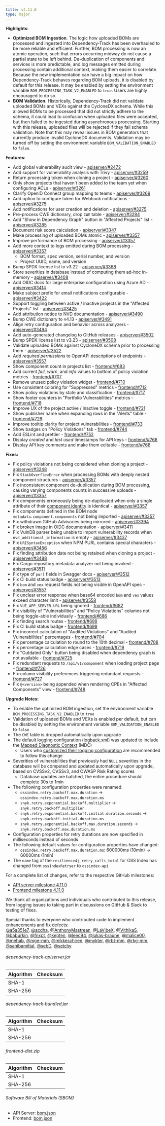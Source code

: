 ```yaml
---
title: v4.11.0
type: major
---
```


**Highlights:**

* **Optimized BOM Ingestion**. The logic how uploaded BOMs are processed and ingested into Dependency-Track has been
overhauled to be more reliable and efficient. Further, BOM processing is now an atomic operation, such that errors
occurring midway do not cause a partial state to be left behind. De-duplication of components and services is more
predictable, and log messages emitted during processing contain additional context, making them easier to correlate.
Because the new implementation can have a big impact on how Dependency-Track behaves regarding BOM uploads,
it is disabled by default for this release. It may be enabled by setting the environment variable `BOM_PROCESSING_TASK_V2_ENABLED`
to `true`. Users are highly encouraged to do so.
* **BOM Validation**. Historically, Dependency-Track did not validate uploaded BOMs and VEXs against the CycloneDX
schema. While this allowed BOMs to be processed that did not strictly adhere to the schema, it could lead to confusion
when uploaded files were accepted, but then failed to be ingested during asynchronous processing. Starting with this
release, uploaded files will be rejected if they fail schema validation. Note that this may reveal issues in BOM
generators that currently produce invalid CycloneDX documents. Validation may be turned off by setting the
environment variable `BOM_VALIDATION_ENABLED` to `false`. 

**Features:**

* Add global vulnerability audit view - [apiserver/#2472]
* Add support for vulnerability analysis with Trivy - [apiserver/#3259]
* Return processing token when cloning a project - [apiserver/#3260]
* Only show projects that haven't been added to the team yet when configuring ACLs - [apiserver/#3261]
* Clarify OpenID Connect group mapping to teams - [apiserver/#3269]
* Add option to configure token for Webhook notifications - [apiserver/#3275]
* Add notifications for user creation and deletion - [apiserver/#3275]
* Pre-process CWE dictionary, drop `CWE` table - [apiserver/#3284]
* Add "Show in Dependency Graph" button in "Affected Projects" list - [apiserver/#3285]
* Document risk score calculation - [apiserver/#3347]
* Make processing of uploaded BOMs atomic - [apiserver/#3357]
* Improve performance of BOM processing - [apiserver/#3357]
* Add more context to logs emitted during BOM processing - [apiserver/#3357]
  * BOM format, spec version, serial number, and version
  * Project UUID, name, and version
* Bump SPDX license list to v3.22 - [apiserver/#3368]
* Store severities in database instead of computing them ad-hoc in-memory - [apiserver/#3408]
* Add OIDC docs for large enterprise configuration using Azure AD - [apiserver/#3414]
* Make subject prefix for email notifications configurable - [apiserver/#3422]
* Support toggling between active / inactive projects in the "Affected Projects" list - [apiserver/#3425]
* Add attribution notice to NVD documentation - [apiserver/#3490]
* Bump CWE dictionary to v4.13 - [apiserver/#3491]
* Align retry configuration and behavior across analyzers - [apiserver/#3494]
* Add auto-generated changelog to GitHub releases - [apiserver/#3502]
* Bump SPDX license list to v3.23 - [apiserver/#3508]
* Validate uploaded BOMs against CycloneDX schema prior to processing them - [apiserver/#3522]
* Add *required permissions* to OpenAPI descriptions of endpoints - [apiserver/#3557]
* Show component count in projects list - [frontend/#683]
* Add current *fail*, *warn*, and *info* values to bottom of policy violation metrics - [frontend/#707]
* Remove unused policy violation widget - [frontend/#710]
* Use consistent coloring for "Suppressed" metrics - [frontend/#712]
* Show policy violations by state and classification - [frontend/#717]
* Show footer counters in "Portfolio Vulnerabilities" metrics  - [frontend/#718]
* Improve UX of the project active / inactive toggle - [frontend/#721]
* Show publisher name when expanding rows in the "Alerts" table - [frontend/#728]
* Improve tooltip clarity for project vulnerabilities - [frontend/#733]
* Show badges on "Policy Violations" tab - [frontend/#744]
* Add ESLint and prettier - [frontend/#752]
* Display *created* and *last used* timestamps for API keys - [frontend/#768]
* Display API key comments and make them editable - [frontend/#768]

**Fixes:**

* Fix policy violations not being considered when cloning a project - [apiserver/#3248]
* Fix `StackOverflowError` when processing BOMs with deeply nested component structures - [apiserver/#3357]
* Fix inconsistent component de-duplication during BOM processing, causing varying components counts in successive uploads - [apiserver/#3357]
* Fix components erroneously being de-duplicated when only a single attribute of their [component identity] is identical - [apiserver/#3357]
* Fix components defined in the BOM node `metadata.component.components` not being imported - [apiserver/#3357]
* Fix withdrawn GitHub Advisories being mirrored - [apiserver/#3394]
* Fix broken image in OIDC documentation - [apiserver/#3411]
* Fix VulnDB parser being unable to import vulnerability records when `nvd_additional_information` is empty - [apiserver/#3437]
* Fix `URISyntaxException` when NPM PURL contains special characters - [apiserver/#3456]
* Fix finding attribution date not being retained when cloning a project - [apiserver/#3488]
* Fix Cargo repository metadata analyzer not being invoked - [apiserver/#3511]
* Fix type of `purl` fields in Swagger docs - [apiserver/#3512]
* Fix CI build status badge - [apiserver/#3513]
* Fix `bom` and `vex` request fields not being visible in OpenAPI spec - [apiserver/#3557]
* Fix unclear error response when base64 encoded `bom` and `vex` values exceed character limit - [apiserver/#3558]
* Fix `VUE_APP_SERVER_URL` being ignored - [frontend/#682]
* Fix visibility of "Vulnerabilities" and "Policy Violations" columns not being toggle-able individually - [frontend/#686]
* Fix finding search routes - [frontend/#689]
* Fix CI build status badge - [frontend/#699]
* Fix incorrect calculation of "Audited Violations" and "Audited Vulnerabilities" percentages - [frontend/#704]
* Fix percentage calculation to round to the 10th decimal - [frontend/#708]
* Fix percentage calculation edge cases - [frontend/#719]
* Fix "Outdated Only" button being disabled when dependency graph is not available - [frontend/#725]
* Fix redundant requests to `/api/v1/component` when loading project page - [frontend/#726]
* Fix column visibility preferences triggering redundant requests - [frontend/#727]
* Fix `@<version>` being appended when rendering CPEs in "Affected Components" view - [frontend/#748]

**Upgrade Notes:**

* To enable the optimized BOM ingestion, set the environment variable `BOM_PROCESSING_TASK_V2_ENABLED` to `true`
* Validation of uploaded BOMs and VEXs is enabled per default, but can be disabled by setting the environment
variable `BOM_VALIDATION_ENABLED` to `false`
* The `CWE` table is dropped automatically upon upgrade
* The default logging configuration ([logback.xml]) was updated to include the [Mapped Diagnostic Context] (MDC)
  * Users who [customized their logging configuration] are recommended to follow this change
* Severities of vulnerabilities that previously had `NULL` severities in the database will be computed
and updated automatically upon upgrade, based on CVSSv2, CVSSv3, and OWASP Risk Rating scores
  * Database updates are batched, the entire procedure should complete 30s to 1min
* The following configuration properties were renamed:
  * `ossindex.retry.backoff.max.duration` → `ossindex.retry.backoff.max.duration.ms`
  * `snyk.retry.exponential.backoff.multiplier` → `snyk.retry.backoff.multiplier`
  * `snyk.retry.exponential.backoff.initial.duration.seconds` → `snyk.retry.backoff.initial.duration.ms`
  * `snyk.retry.exponential.backoff.max.duration.seconds` → `snyk.retry.backoff.max.duration.ms`
* Configuration properties for retry durations are now specified in milliseconds instead of seconds
* The following default values for configuration properties have changed:
  * `ossindex.retry.backoff.max.duration.ms`: 600000ms (10min) → 60000ms (1min)
* The `name` tag of the `resilience4j_retry_calls_total` for OSS Index has changed from `ossIndexRetryer` to `ossindex-api`

For a complete list of changes, refer to the respective GitHub milestones:

* [API server milestone 4.11.0](https://github.com/DependencyTrack/dependency-track/milestone/25?closed=1)
* [Frontend milestone 4.11.0](https://github.com/DependencyTrack/frontend/milestone/16?closed=1)

We thank all organizations and individuals who contributed to this release, from logging issues to taking part in discussions on GitHub & Slack to testing of fixes.

Special thanks to everyone who contributed code to implement enhancements and fix defects:  
[@a5a351e7], [@acdha], [@AnthonyMastrean], [@LaVibeX], [@VithikaS], [@baburkin], [@fnxpt], [@kepten], [@leec94],
[@lukas-braune], [@malice00], [@mehab], [@mge-mm], [@mikkeschiren], [@mykter], [@rbt-mm],
[@rkg-mm], [@sahibamittal], [@sebD], [@setchy]

###### dependency-track-apiserver.jar

| Algorithm | Checksum |
|:----------|:---------|
| SHA-1     |          |
| SHA-256   |          |

###### dependency-track-bundled.jar

| Algorithm | Checksum |
|:----------|:---------|
| SHA-1     |          |
| SHA-256   |          |

###### frontend-dist.zip

| Algorithm | Checksum |
|:----------|:---------|
| SHA-1     |          |
| SHA-256   |          |

###### Software Bill of Materials (SBOM)

* API Server: [bom.json](https://github.com/DependencyTrack/dependency-track/releases/download/4.11.0/bom.json)
* Frontend: [bom.json](https://github.com/DependencyTrack/frontend/releases/download/4.11.0/bom.json)

[apiserver/#2472]: https://github.com/DependencyTrack/dependency-track/pull/2472
[apiserver/#3248]: https://github.com/DependencyTrack/dependency-track/pull/3248
[apiserver/#3259]: https://github.com/DependencyTrack/dependency-track/pull/3259
[apiserver/#3260]: https://github.com/DependencyTrack/dependency-track/pull/3260
[apiserver/#3261]: https://github.com/DependencyTrack/dependency-track/pull/3261
[apiserver/#3269]: https://github.com/DependencyTrack/dependency-track/pull/3269
[apiserver/#3275]: https://github.com/DependencyTrack/dependency-track/pull/3275
[apiserver/#3284]: https://github.com/DependencyTrack/dependency-track/pull/3284
[apiserver/#3285]: https://github.com/DependencyTrack/dependency-track/pull/3285
[apiserver/#3347]: https://github.com/DependencyTrack/dependency-track/pull/3347
[apiserver/#3357]: https://github.com/DependencyTrack/dependency-track/pull/3357
[apiserver/#3368]: https://github.com/DependencyTrack/dependency-track/pull/3368
[apiserver/#3394]: https://github.com/DependencyTrack/dependency-track/pull/3394
[apiserver/#3408]: https://github.com/DependencyTrack/dependency-track/pull/3408
[apiserver/#3411]: https://github.com/DependencyTrack/dependency-track/pull/3411
[apiserver/#3414]: https://github.com/DependencyTrack/dependency-track/pull/3414
[apiserver/#3422]: https://github.com/DependencyTrack/dependency-track/pull/3422
[apiserver/#3425]: https://github.com/DependencyTrack/dependency-track/pull/3425
[apiserver/#3437]: https://github.com/DependencyTrack/dependency-track/pull/3437
[apiserver/#3456]: https://github.com/DependencyTrack/dependency-track/pull/3456
[apiserver/#3488]: https://github.com/DependencyTrack/dependency-track/pull/3488
[apiserver/#3490]: https://github.com/DependencyTrack/dependency-track/pull/3490
[apiserver/#3491]: https://github.com/DependencyTrack/dependency-track/pull/3491
[apiserver/#3494]: https://github.com/DependencyTrack/dependency-track/pull/3494
[apiserver/#3502]: https://github.com/DependencyTrack/dependency-track/pull/3502
[apiserver/#3508]: https://github.com/DependencyTrack/dependency-track/pull/3508
[apiserver/#3511]: https://github.com/DependencyTrack/dependency-track/pull/3511
[apiserver/#3512]: https://github.com/DependencyTrack/dependency-track/pull/3512
[apiserver/#3513]: https://github.com/DependencyTrack/dependency-track/pull/3513
[apiserver/#3522]: https://github.com/DependencyTrack/dependency-track/pull/3522
[apiserver/#3557]: https://github.com/DependencyTrack/dependency-track/pull/3557
[apiserver/#3558]: https://github.com/DependencyTrack/dependency-track/pull/3558

[frontend/#682]: https://github.com/DependencyTrack/frontend/pull/682
[frontend/#683]: https://github.com/DependencyTrack/frontend/pull/683
[frontend/#686]: https://github.com/DependencyTrack/frontend/pull/686
[frontend/#689]: https://github.com/DependencyTrack/frontend/pull/689
[frontend/#699]: https://github.com/DependencyTrack/frontend/pull/699
[frontend/#704]: https://github.com/DependencyTrack/frontend/pull/704
[frontend/#707]: https://github.com/DependencyTrack/frontend/pull/707
[frontend/#708]: https://github.com/DependencyTrack/frontend/pull/708
[frontend/#710]: https://github.com/DependencyTrack/frontend/pull/710
[frontend/#712]: https://github.com/DependencyTrack/frontend/pull/712
[frontend/#717]: https://github.com/DependencyTrack/frontend/pull/717
[frontend/#718]: https://github.com/DependencyTrack/frontend/pull/718
[frontend/#719]: https://github.com/DependencyTrack/frontend/pull/719
[frontend/#721]: https://github.com/DependencyTrack/frontend/pull/721
[frontend/#725]: https://github.com/DependencyTrack/frontend/pull/725
[frontend/#726]: https://github.com/DependencyTrack/frontend/pull/726
[frontend/#727]: https://github.com/DependencyTrack/frontend/pull/727
[frontend/#728]: https://github.com/DependencyTrack/frontend/pull/728
[frontend/#733]: https://github.com/DependencyTrack/frontend/pull/733
[frontend/#744]: https://github.com/DependencyTrack/frontend/pull/744
[frontend/#748]: https://github.com/DependencyTrack/frontend/pull/748
[frontend/#752]: https://github.com/DependencyTrack/frontend/pull/752
[frontend/#768]: https://github.com/DependencyTrack/frontend/pull/768

[@a5a351e7]: https://github.com/a5a351e7
[@acdha]: https://github.com/acdha
[@AnthonyMastrean]: https://github.com/AnthonyMastrean
[@LaVibeX]: https://github.com/LaVibeX
[@VithikaS]: https://github.com/VithikaS
[@baburkin]: https://github.com/baburkin
[@fnxpt]: https://github.com/fnxpt
[@kepten]: https://github.com/kepten
[@leec94]: https://github.com/leec94
[@lukas-braune]: https://github.com/lukas-braune
[@malice00]: https://github.com/malice00
[@mehab]: https://github.com/mehab
[@mge-mm]: https://github.com/mge-mm
[@mikkeschiren]: https://github.com/mikkeschiren
[@mykter]: https://github.com/mykter
[@rbt-mm]: https://github.com/rbt-mm
[@rkg-mm]: https://github.com/rkg-mm
[@sahibamittal]: https://github.com/sahibamittal
[@sebD]: https://github.com/sebD
[@setchy]: https://github.com/setchy

[Mapped Diagnostic Context]: https://logback.qos.ch/manual/mdc.html
[component identity]: https://docs.dependencytrack.org/analysis-types/component-identity/
[customized their logging configuration]: https://docs.dependencytrack.org/getting-started/monitoring/#custom-logging-configuration
[logback.xml]: https://github.com/DependencyTrack/dependency-track/blob/master/src/main/docker/logback.xml